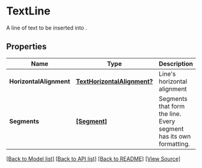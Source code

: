 # TextLine
A line of text to be inserted into .

## Properties
Name | Type | Description | Notes
------------ | ------------- | ------------- | -------------
**HorizontalAlignment** | [**TextHorizontalAlignment?**](TextHorizontalAlignment.md) | Line's horizontal alignment | [optional]
**Segments** | [**[Segment]**](Segment.md) | Segments that form the line. Every segment has its own formatting. | 

[[Back to Model list]](../README.md#documentation-for-models) [[Back to API list]](../README.md#documentation-for-api-endpoints) [[Back to README]](../README.md) [[View Source]](../AsposePdfCloud/Models/TextLine.swift)

